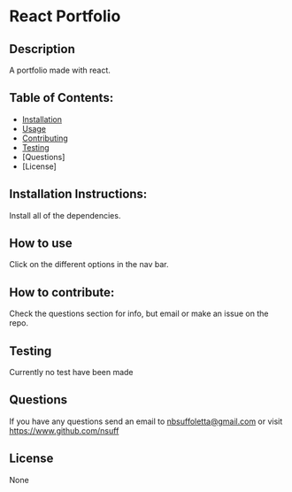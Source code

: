 # React Portfolio

    
  ## Description  
  A portfolio made with react.

  ## Table of Contents:  
  - [Installation](#installation)
  - [Usage](#usage)
  - [Contributing](#contributing)
  - [Testing](#tests)
  - [Questions]
  - [License]

  ## Installation Instructions:  
  Install all of the dependencies.

  ## How to use  
  Click on the different options in the nav bar.

  ## How to contribute:  
  Check the questions section for info, but email or make an issue on the repo.

  ## Testing  
  Currently no test have been made

  ## Questions  
  If you have any questions send an email to nbsuffoletta@gmail.com or visit https://www.github.com/nsuff

  ## License  
  None
  
  

